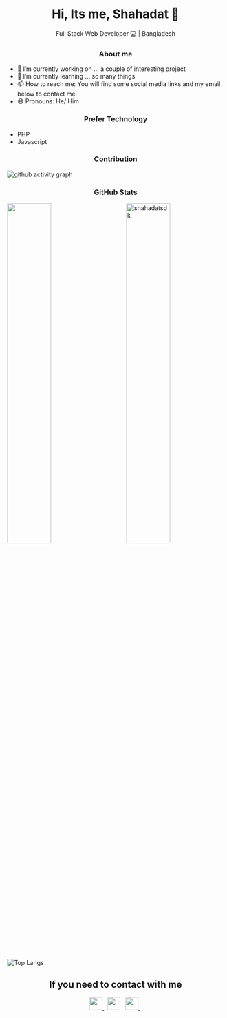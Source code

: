 <div>
	<h1 align="center">
		Hi, Its me, Shahadat 👋
	</h1> 
	<p align="center"> Full Stack Web Developer 💻 | Bangladesh </p>
</div>

<center>
	<h3>About me </h3>
</center>

- 🔭 I’m currently working on ... a couple of interesting project
- 🌱 I’m currently learning ... so many things
- 📫 How to reach me: You will find some social media links and my email below to contact me.
- 😄 Pronouns: He/ Him

<center>
	<h3>Prefer Technology </h3>
</center>
<ul list-style-type="none">
	<li> PHP </li>
	<li> Javascript </li>
</ul>

<center>
	<h3>Contribution </h3>
</center>

![github activity graph](https://github-readme-activity-graph.vercel.app/graph?username=shahadatsdk&custom_title=Last%2030%20Days%20Activity&theme=vue&hide_border=true)

<center>
	<h3>GitHub Stats </h3>
</center>

<div>

<a>
	<img align="left" width=45% src="https://github-readme-stats-sigma-five.vercel.app/api?username=shahadatsdk&show_icons=true&theme=dark&hide_border=true&include_all_commits=true&count_private=true" />
</a>

<a>
	<img align="right" width=45% src="https://github-readme-streak-stats.herokuapp.com/?user=shahadatsdk&theme=dark&hide_border=true" alt="shahadatsdk" />
</a>


</div>

 <br><br><br><br><br><br><br><br><br>

![Top Langs](https://github-readme-stats-sigma-five.vercel.app/api/top-langs/?username=shahadatsdk&count_private=true&theme=dark&hide_border=true)

<center>
	<h2> If you need to contact with me</h2>
</center>
<center>
	<a href="https://www.linkedin.com/in/shahadatsdk/" target="_blank">
		<img height="30" src="https://img.shields.io/badge/linkedin-blue.svg?&style=for-the-badge&logo=linkedin&logoColor=white"/>
	</a> &nbsp;
	<a href="mailto:shahadatsdk@gmail.com" style="text-decoration:none">
		<img height="30" src ="https://img.shields.io/badge/gmail-c14438?&style=for-the-badge&logo=gmail&logoColor=white">
	</a> &nbsp; 
<!-- 	<a href="https://twitter.com/shahadatsdk" target="_blank">
		<img height="30" src ="https://img.shields.io/badge/twitter-%231DA1F2.svg?&style=for-the-badge&logo=twitter&logoColor=white">
	</a> &nbsp; -->
	<a href="https://www.instagram.com/shahadatsdk/" target="_blank">
		<img height="30" src ="https://img.shields.io/badge/Instagram-E4405F?style=for-the-badge&logo=instagram&logoColor=white">
	</a> &nbsp;
</center>

